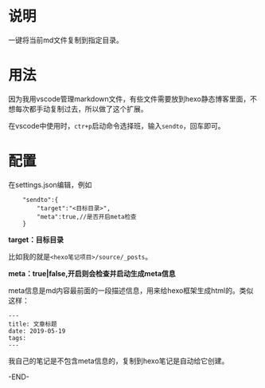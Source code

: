 # 说明
一键将当前md文件复制到指定目录。

# 用法

因为我用vscode管理markdown文件，有些文件需要放到hexo静态博客里面，不想每次都手动复制过去，所以做了这个扩展。

在vscode中使用时，`ctr+p`启动命令选择班，输入`sendto`，回车即可。

# 配置
在settings.json编辑，例如
```
    "sendto":{
        "target":"<目标目录>",
        "meta":true,//是否开启meta检查
    }
```

**target：目标目录**

比如我的就是`<hexo笔记项目>/source/_posts`。


**meta：true|false,开启则会检查并启动生成meta信息**

meta信息是md内容最前面的一段描述信息，用来给hexo框架生成html的。类似这样：
```
---
title: 文章标题
date: 2019-05-19
tags: 
---
```

我自己的笔记是不包含meta信息的，复制到hexo笔记是自动给它创建。


-END-